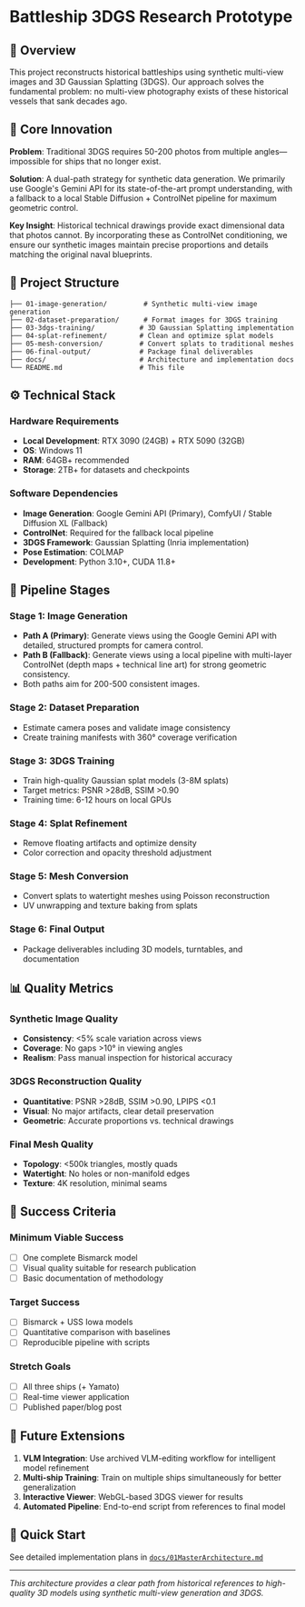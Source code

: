 # Battleship 3DGS Research Prototype

## 🎯 Overview

This project reconstructs historical battleships using synthetic multi-view images and 3D Gaussian Splatting (3DGS). Our approach solves the fundamental problem: no multi-view photography exists of these historical vessels that sank decades ago.

## 🚀 Core Innovation

**Problem**: Traditional 3DGS requires 50-200 photos from multiple angles—impossible for ships that no longer exist.

**Solution**: A dual-path strategy for synthetic data generation. We primarily use Google's Gemini API for its state-of-the-art prompt understanding, with a fallback to a local Stable Diffusion + ControlNet pipeline for maximum geometric control.

**Key Insight**: Historical technical drawings provide exact dimensional data that photos cannot. By incorporating these as ControlNet conditioning, we ensure our synthetic images maintain precise proportions and details matching the original naval blueprints.

## 📁 Project Structure

```
├── 01-image-generation/         # Synthetic multi-view image generation
├── 02-dataset-preparation/      # Format images for 3DGS training
├── 03-3dgs-training/           # 3D Gaussian Splatting implementation
├── 04-splat-refinement/        # Clean and optimize splat models
├── 05-mesh-conversion/         # Convert splats to traditional meshes
├── 06-final-output/            # Package final deliverables
├── docs/                       # Architecture and implementation docs
└── README.md                   # This file
```

## ⚙️ Technical Stack

### Hardware Requirements
- **Local Development**: RTX 3090 (24GB) + RTX 5090 (32GB)
- **OS**: Windows 11
- **RAM**: 64GB+ recommended
- **Storage**: 2TB+ for datasets and checkpoints

### Software Dependencies
- **Image Generation**: Google Gemini API (Primary), ComfyUI / Stable Diffusion XL (Fallback)
- **ControlNet**: Required for the fallback local pipeline
- **3DGS Framework**: Gaussian Splatting (Inria implementation)
- **Pose Estimation**: COLMAP
- **Development**: Python 3.10+, CUDA 11.8+

## 🔬 Pipeline Stages

### Stage 1: Image Generation
- **Path A (Primary)**: Generate views using the Google Gemini API with detailed, structured prompts for camera control.
- **Path B (Fallback)**: Generate views using a local pipeline with multi-layer ControlNet (depth maps + technical line art) for strong geometric consistency.
- Both paths aim for 200-500 consistent images.

### Stage 2: Dataset Preparation
- Estimate camera poses and validate image consistency
- Create training manifests with 360° coverage verification

### Stage 3: 3DGS Training
- Train high-quality Gaussian splat models (3-8M splats)
- Target metrics: PSNR >28dB, SSIM >0.90
- Training time: 6-12 hours on local GPUs

### Stage 4: Splat Refinement
- Remove floating artifacts and optimize density
- Color correction and opacity threshold adjustment

### Stage 5: Mesh Conversion
- Convert splats to watertight meshes using Poisson reconstruction
- UV unwrapping and texture baking from splats

### Stage 6: Final Output
- Package deliverables including 3D models, turntables, and documentation

## 📊 Quality Metrics

### Synthetic Image Quality
- **Consistency**: <5% scale variation across views
- **Coverage**: No gaps >10° in viewing angles
- **Realism**: Pass manual inspection for historical accuracy

### 3DGS Reconstruction Quality
- **Quantitative**: PSNR >28dB, SSIM >0.90, LPIPS <0.1
- **Visual**: No major artifacts, clear detail preservation
- **Geometric**: Accurate proportions vs. technical drawings

### Final Mesh Quality
- **Topology**: <500k triangles, mostly quads
- **Watertight**: No holes or non-manifold edges
- **Texture**: 4K resolution, minimal seams

## 🎯 Success Criteria

### Minimum Viable Success
- [ ] One complete Bismarck model
- [ ] Visual quality suitable for research publication
- [ ] Basic documentation of methodology

### Target Success
- [ ] Bismarck + USS Iowa models
- [ ] Quantitative comparison with baselines
- [ ] Reproducible pipeline with scripts

### Stretch Goals
- [ ] All three ships (+ Yamato)
- [ ] Real-time viewer application
- [ ] Published paper/blog post

## 🚀 Future Extensions

1. **VLM Integration**: Use archived VLM-editing workflow for intelligent model refinement
2. **Multi-ship Training**: Train on multiple ships simultaneously for better generalization
3. **Interactive Viewer**: WebGL-based 3DGS viewer for results
4. **Automated Pipeline**: End-to-end script from references to final model

## 🔧 Quick Start

See detailed implementation plans in [`docs/01MasterArchitecture.md`](docs/01MasterArchitecture.md)

---

*This architecture provides a clear path from historical references to high-quality 3D models using synthetic multi-view generation and 3DGS.*
